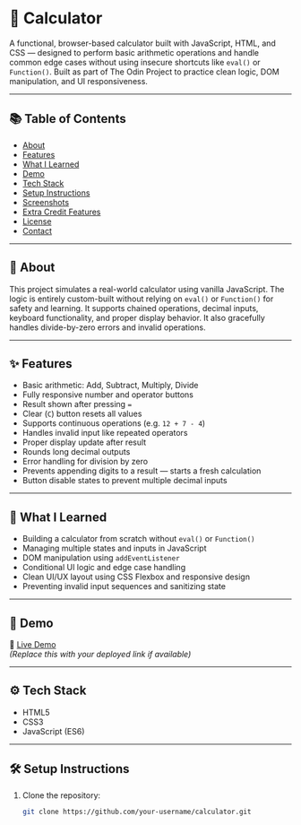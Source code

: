 # 🧮 Calculator

A functional, browser-based calculator built with JavaScript, HTML, and CSS — designed to perform basic arithmetic operations and handle common edge cases without using insecure shortcuts like `eval()` or `Function()`. Built as part of The Odin Project to practice clean logic, DOM manipulation, and UI responsiveness.

---

## 📚 Table of Contents

- [About](#about)
- [Features](#features)
- [What I Learned](#what-i-learned)
- [Demo](#demo)
- [Tech Stack](#tech-stack)
- [Setup Instructions](#setup-instructions)
- [Screenshots](#screenshots)
- [Extra Credit Features](#extra-credit-features)
- [License](#license)
- [Contact](#contact)

---

## 🧠 About

This project simulates a real-world calculator using vanilla JavaScript. The logic is entirely custom-built without relying on `eval()` or `Function()` for safety and learning. It supports chained operations, decimal inputs, keyboard functionality, and proper display behavior. It also gracefully handles divide-by-zero errors and invalid operations.

---

## ✨ Features

- Basic arithmetic: Add, Subtract, Multiply, Divide
- Fully responsive number and operator buttons
- Result shown after pressing `=`
- Clear (`C`) button resets all values
- Supports continuous operations (e.g. `12 + 7 - 4`)
- Handles invalid input like repeated operators
- Proper display update after result
- Rounds long decimal outputs
- Error handling for division by zero
- Prevents appending digits to a result — starts a fresh calculation
- Button disable states to prevent multiple decimal inputs

---

## 🧠 What I Learned

- Building a calculator from scratch without `eval()` or `Function()`
- Managing multiple states and inputs in JavaScript
- DOM manipulation using `addEventListener`
- Conditional UI logic and edge case handling
- Clean UI/UX layout using CSS Flexbox and responsive design
- Preventing invalid input sequences and sanitizing state

---

## 🚀 Demo

🔗 [Live Demo](https://jobs-code.github.io/Calculator_TOP/)  
*(Replace this with your deployed link if available)*

---

## ⚙️ Tech Stack

- HTML5
- CSS3
- JavaScript (ES6)

---

## 🛠 Setup Instructions

1. Clone the repository:
   ```bash
   git clone https://github.com/your-username/calculator.git
